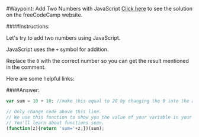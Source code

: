 #Waypoint: Add Two Numbers with JavaScript
<a href="http://freecodecamp.com/challenges/Waypoint:%20Add%20Two%20Numbers%20with%20JavaScript?solution=var%20sum%20%3D%2010%20%2B%2010%3B%20%2F%2Fmake%20this%20equal%20to%2020%20by%20changing%20the%200%20into%20the%20appropriate%20number.%0A%0A%2F%2F%20Only%20change%20code%20above%20this%20line.%0A%2F%2F%20We%20use%20this%20function%20to%20show%20you%20the%20value%20of%20your%20variable%20in%20your%20output%20box.%0A%2F%2F%20You%27ll%20learn%20about%20functions%20soon.%0A(function(z)%7Breturn%20%27sum%3D%27%2Bz%3B%7D)(sum)%3B%0A" target="_blank">Click here</a> to see the solution on the freeCodeCamp website.


####Instructions:
<p class="wrappable negative-10">Let&apos;s try to add two numbers using JavaScript.</p><p class="wrappable negative-10">JavaScript uses the <code>+</code> symbol for addition.</p><p class="wrappable negative-10">Replace the <code>0</code> with the correct number so you can get the result mentioned in the comment.</p><div class="negative-bottom-margin-30"><div id="MDN-links"><p class="negative-10">Here are some helpful links:</p></div></div>


####Answer:
```javascript
var sum = 10 + 10; //make this equal to 20 by changing the 0 into the appropriate number.

// Only change code above this line.
// We use this function to show you the value of your variable in your output box.
// You'll learn about functions soon.
(function(z){return 'sum='+z;})(sum);

```